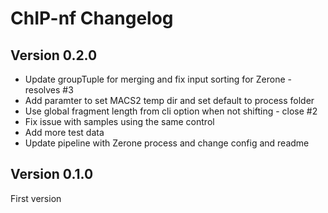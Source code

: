 # ChIP-nf Changelog

## Version 0.2.0

- Update groupTuple for merging and fix input sorting for Zerone - resolves #3
- Add paramter to set MACS2 temp dir and set default to process folder
- Use global fragment length from cli option when not shifting - close #2
- Fix issue with samples using the same control
- Add more test data
- Update pipeline with Zerone process and change config and readme

## Version 0.1.0

First version

